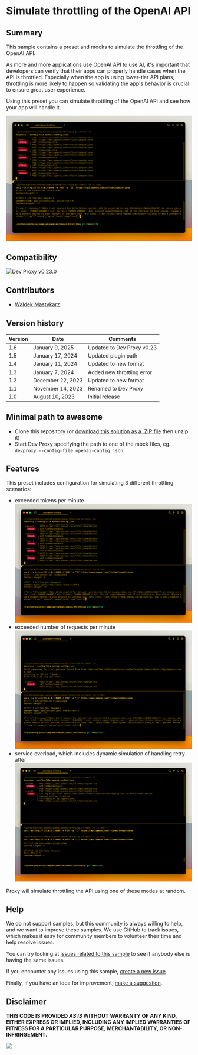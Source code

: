 # Simulate throttling of the OpenAI API

## Summary

This sample contains a preset and mocks to simulate the throttling of the OpenAI API.

As more and more applications use OpenAI API to use AI, it's important that developers can verify that their apps can properly handle cases when the API is throttled. Especially when the app is using lower-tier API plans, throttling is more likely to happen so validating the app's behavior is crucial to ensure great user experience.

Using this preset you can simulate throttling of the OpenAI API and see how your app will handle it.

![Dev Proxy simulating throttling of the OpenAI API when exceeded the number of tokens per minute](assets/throttling-tokens.png)

## Compatibility

![Dev Proxy v0.23.0](https://aka.ms/devproxy/badge/v0.23.0)

## Contributors

- [Waldek Mastykarz](https://github.com/waldekmastykarz)

## Version history

Version|Date|Comments
-------|----|--------
1.6|January 9, 2025|Updated to Dev Proxy v0.23
1.5|January 17, 2024|Updated plugin path
1.4|January 11, 2024|Updated to new format
1.3|January 7, 2024|Added new throttling error
1.2|December 22, 2023|Updated to new format
1.1|November 14, 2023|Renamed to Dev Proxy
1.0|August 10, 2023|Initial release

## Minimal path to awesome

- Clone this repository (or [download this solution as a .ZIP file](https://pnp.github.io/download-partial/?url=https://github.com/pnp/proxy-samples/tree/main/samples/microsoft-graph-docs-mocks) then unzip it)
- Start Dev Proxy specifying the path to one of the mock files, eg. `devproxy --config-file openai-config.json`

## Features

This preset includes configuration for simulating 3 different throttling scenarios:

- exceeded tokens per minute
  ![Dev Proxy simulating throttling of the OpenAI API when exceeded the number of tokens per minute](assets/throttling-tokens.png)
- exceeded number of requests per minute
  ![Dev Proxy simulating throttling of the OpenAI API when exceeded the number of requests per minute](assets/throttling-requests.png)
- service overload, which includes dynamic simulation of handling retry-after
  ![Dev Proxy simulating throttling of the OpenAI API when the server is overloaded](assets/throttling-overloaded.png)

Proxy will simulate throttling the API using one of these modes at random.

## Help

We do not support samples, but this community is always willing to help, and we want to improve these samples. We use GitHub to track issues, which makes it easy for  community members to volunteer their time and help resolve issues.

You can try looking at [issues related to this sample](https://github.com/pnp/proxy-samples/issues?q=label%3A%22sample%3A%20microsoft-graph-docs-mocks%22) to see if anybody else is having the same issues.

If you encounter any issues using this sample, [create a new issue](https://github.com/pnp/proxy-samples/issues/new).

Finally, if you have an idea for improvement, [make a suggestion](https://github.com/pnp/proxy-samples/issues/new).

## Disclaimer

**THIS CODE IS PROVIDED *AS IS* WITHOUT WARRANTY OF ANY KIND, EITHER EXPRESS OR IMPLIED, INCLUDING ANY IMPLIED WARRANTIES OF FITNESS FOR A PARTICULAR PURPOSE, MERCHANTABILITY, OR NON-INFRINGEMENT.**

![](https://m365-visitor-stats.azurewebsites.net/SamplesGallery/pnp-devproxy-openai-throttling)
